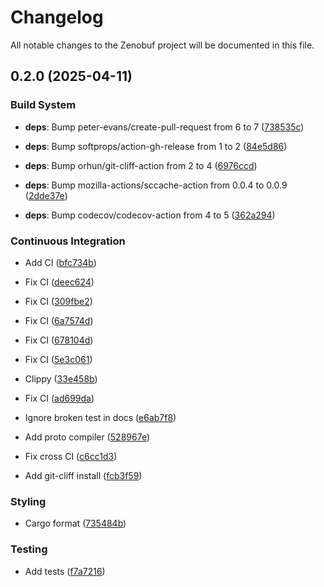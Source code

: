 # Changelog

All notable changes to the Zenobuf project will be documented in this file.


## 0.2.0 (2025-04-11)



### Build System


- **deps**: Bump peter-evans/create-pull-request from 6 to 7 ([738535c](https://github.com/your-username/zenobuf/commit/738535c2a474784064833968e19ba5f9f511b2ab))

- **deps**: Bump softprops/action-gh-release from 1 to 2 ([84e5d86](https://github.com/your-username/zenobuf/commit/84e5d868a2069c2f4c515b4cb8191f5df6afa23a))

- **deps**: Bump orhun/git-cliff-action from 2 to 4 ([6976ccd](https://github.com/your-username/zenobuf/commit/6976ccda70b75927b9365dd4fbfa328648d83e28))

- **deps**: Bump mozilla-actions/sccache-action from 0.0.4 to 0.0.9 ([2dde37e](https://github.com/your-username/zenobuf/commit/2dde37ed10eecd4270250f44532fa7ce76f1fa4b))

- **deps**: Bump codecov/codecov-action from 4 to 5 ([362a294](https://github.com/your-username/zenobuf/commit/362a294ed907fb46e70b4ea5c1b1e4da409f08fb))


### Continuous Integration


- Add CI ([bfc734b](https://github.com/your-username/zenobuf/commit/bfc734b6f06bc4e00530518a29e33e836616409f))

- Fix CI ([deec624](https://github.com/your-username/zenobuf/commit/deec624120be5da1bbd3b9f2f3a5f135f69f67d8))

- Fix CI ([309fbe2](https://github.com/your-username/zenobuf/commit/309fbe2af1d3a888696d7e55c97ad409039d8167))

- Fix CI ([6a7574d](https://github.com/your-username/zenobuf/commit/6a7574dbc98c27ddb24f5327b36016a7534701a6))

- Fix CI ([678104d](https://github.com/your-username/zenobuf/commit/678104dfa5a4d33d3f5af13525fa54de03f5afe3))

- Fix CI ([5e3c061](https://github.com/your-username/zenobuf/commit/5e3c061aaea478adc5eabdecb2b5852275236c87))

- Clippy ([33e458b](https://github.com/your-username/zenobuf/commit/33e458b3aa51326c780d53ca8169aeedaf05625f))

- Fix CI ([ad699da](https://github.com/your-username/zenobuf/commit/ad699dae6057c9fed262f23fa459ff02d9577ebb))

- Ignore broken test in docs ([e6ab7f8](https://github.com/your-username/zenobuf/commit/e6ab7f8547b6443f379fcd80f84ac7d1cdf022fa))

- Add proto compiler ([528967e](https://github.com/your-username/zenobuf/commit/528967e6122d97a37eb85ec0477ae1aa9b818a2a))

- Fix cross CI ([c6cc1d3](https://github.com/your-username/zenobuf/commit/c6cc1d36c4020a2353f828c58070f0fb8c37d376))

- Add git-cliff install ([fcb3f59](https://github.com/your-username/zenobuf/commit/fcb3f59866086027e54c2f7b67ac273d8564a374))


### Styling


- Cargo format ([735484b](https://github.com/your-username/zenobuf/commit/735484bdf0088a003e8c3fdf82fbdd570f1763f2))


### Testing


- Add tests ([f7a7216](https://github.com/your-username/zenobuf/commit/f7a7216e4a56387278a90ebf4dbd55723cd977bb))

<!-- Generated by git-cliff -->
